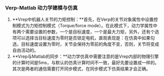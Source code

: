 ### **Verp-Matlab 动力学建模与仿真**

1. **Vrep中机器人关节的力矩控制：**首先，在Verp的关节对象属性中设置控制模式为力矩控制模式（Torque/force mode）。在此模式下，动力学属性中有两个需要设置的参数，一个是目标速度，一个是最大力矩，另外，还有个选项可以选择当目标速度为零时是否锁定电机，直观表现是：在仿真中如果勾选，目标速度设置为零时，关节会保持为零前的角度不变，否则，关节将变成自由活动的。
2. **Vrep与Matlab的同步：**动力学仿真中需要注意的是Vrep内部的物理引擎的计算时间是5ms，与默认的仿真计算时间不一致，最好先要设置成一样的。其次是两者的通信需要打开同步模式，在同步模式下仿真结果才会正确。





